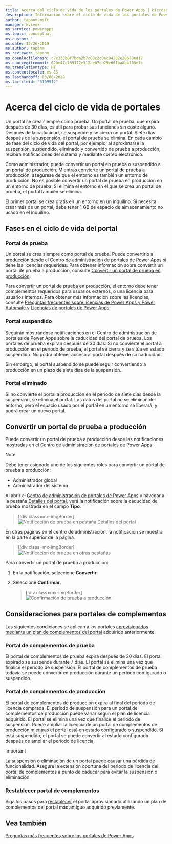 ```yaml
---
title: Acerca del ciclo de vida de los portales de Power Apps | MicrosoftDocs
description: Información sobre el ciclo de vida de los portales de Power Apps y su conversión de prueba a producción.
author: tapanm-msft
manager: kvivek
ms.service: powerapps
ms.topic: conceptual
ms.custom: ''
ms.date: 12/26/2019
ms.author: tapanm
ms.reviewer: tapanm
ms.openlocfilehash: c7c330b8f7bda2b7c08c2c0ec94202e20670ed17
ms.sourcegitcommit: 629e47c769172e312ae07cb29e66fba8b4f03efc
ms.translationtype: HT
ms.contentlocale: es-ES
ms.lasthandoff: 03/06/2020
ms.locfileid: "3109512"
---
```

# <a name="about-portal-lifecycle"></a>Acerca del ciclo de vida de portales

Un portal se crea siempre como prueba. Un portal de prueba, que expira después de 30 días, es útil para probar sus funciones sin coste alguno. Después de la caducidad, se suspende y se cierra un portal. Siete días después de la suspensión, el portal de prueba se elimina. En cada cambio de fase del ciclo de vida del portal, por ejemplo, al aproximarse la suspensión, suspendido, eliminado y convertido de prueba a producción, recibirá notificaciones del sistema y mediante correo electrónico.

Como administrador, puede convertir un portal en prueba o suspendido a un portal de producción. Mientras convierte un portal de prueba a producción, asegúrese de que el entorno es también un entorno de producción. No es posible convertir un portal de prueba en producción en un entorno de prueba. Si elimina el entorno en el que se crea un portal de prueba, el portal también se elimina.

El primer portal se crea gratis en un entorno en un inquilino. Si necesita crear más de un portal, debe tener 1 GB de espacio de almacenamiento no usado en el inquilino.

## <a name="stages-in-portal-lifecycle"></a>Fases en el ciclo de vida del portal

### <a name="trial-portal"></a>Portal de prueba

Un portal se crea siempre como portal de prueba. Puede convertirlo a producción desde el Centro de administración de portales de Power Apps si tiene las licencias requeridas. Para obtener información sobre convertir un portal de prueba a producción, consulte [Convertir un portal de prueba en producción](#convert-a-trial-portal-to-production).

Para convertir un portal de prueba en producción, el entorno debe tener complementos requeridos para usuarios externos, o una licencia para usuarios internos. Para obtener más información sobre las licencias, consulte [Preguntas frecuentes sobre licencias de Power Apps y Power Automate ](https://docs.microsoft.com/power-platform/admin/powerapps-flow-licensing-faq) y [Licencias de portales de Power Apps](https://docs.microsoft.com/power-platform/admin/powerapps-flow-licensing-faq#can-you-share-more-details-regarding-the-new-power-apps-portals-licensing).

### <a name="suspended-portal"></a>Portal suspendido

Seguirán mostrándose notificaciones en el Centro de administración de portales de Power Apps sobre la caducidad del portal de prueba. Los portales de prueba expiran después de 30 días. Si no convierte el portal a producción en el período de prueba, el portal se cierra y se sitúa en estado suspendido. No podrá obtener acceso al portal después de su caducidad.

Sin embargo, el portal suspendido se puede seguir convertiendo a producción en un plazo de siete días de la suspensión. 

### <a name="deleted-portal"></a>Portal eliminado

Si no convierte el portal a producción en el período de siete días desde la suspensión, se elimina el portal. Los datos del portal no se eliminan del entorno, pero el espacio usado por el portal en un entorno se liberará, y podrá crear un nuevo portal.

## <a name="convert-a-trial-portal-to-production"></a>Convertir un portal de prueba a producción

Puede convertir un portal de prueba a producción desde las notificaciones mostradas en el Centro de administración de portales de Power Apps.

> [!NOTE]
> Debe tener asignado uno de los siguientes roles para convertir un portal de prueba a producción:
> - Administrador global
> - Administrador del sistema

Al abrir el [Centro de administración de portales de Power Apps](admin-overview.md) y navegar a la pestaña [Detalles del portal](portal-details.md), verá la notificación sobre la caducidad de prueba mostrada en el campo **Tipo**.

> [!div class=mx-imgBorder]
> ![Notificación de prueba en pestaña Detalles del portal](../media/admin-center-convert-notif.png "Notificación de prueba en pestaña Detalles del portal")

En otras páginas en el centro de administración, la notificación se muestra en la parte superior de la página.

> [!div class=mx-imgBorder]
> ![Notificación de prueba en otras pestañas](../media/admin-center-convert-notif-all.png "Notificación de prueba en otras pestañas")

Para convertir un portal de prueba a producción:

1.  En la notificación, seleccione **Convertir**.

2.  Seleccione **Confirmar**.

    > [!div class=mx-imgBorder]
    > ![Confirmación de prueba a producción](../media/trial-to-prod-confirm.png "Confirmación de prueba a producción")

## <a name="considerations-for-add-on-portals"></a>Consideraciones para portales de complementos

Las siguientes condiciones se aplican a los portales [aprovisionados mediante un plan de complementos del portal](../provision-portal-add-on.md) adquirido anteriormente:

### <a name="trial-add-on-portal"></a>Portal de complementos de prueba

El portal de complementos de prueba expira después de 30 días. El portal expirado se suspende durante 7 días. El portal se elimina una vez que finalice el periodo de suspensión. El portal de complementos de prueba todavía se puede convertir en producción durante un periodo configurado o suspendido.

### <a name="production-add-on-portal"></a>Portal de complementos de producción

El portal de complementos de producción expira al final del periodo de licencia comprada. El período de suspensión para un portal de complementos de producción puede variar según el plan de licencia adquirido. El portal se elimina una vez que finalice el periodo de suspensión. Puede ampliar la licencia de un portal de complementos de producción mientras el portal está en estado configurado o suspendido. Si está suspendido, el portal se puede convertir al estado configurado después de ampliar el periodo de licencia.

> [!IMPORTANT]
> La suspensión o eliminación de un portal puede causar una pérdida de funcionalidad. Asegure la extensión oportuna del periodo de licencia del portal de complementos a punto de caducar para evitar la suspensión o eliminación.

### <a name="reset-add-on-portal"></a>Restablecer portal de complementos

Siga los pasos para [restablecer](reset-portal.md) el portal aprovisionado utilizando un plan de complementos del portal más antiguo adquirido previamente.

## <a name="see-also"></a>Vea también

[Preguntas más frecuentes sobre los portales de Power Apps](../faq.md)
